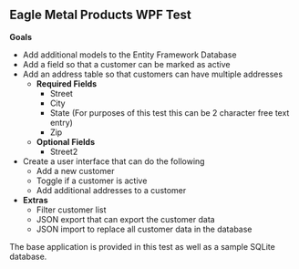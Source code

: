 ## **Eagle Metal Products WPF Test**

**Goals**

 - Add additional models to the Entity Framework Database
 - Add a field so that a customer can be marked as active
 - Add an address table so that customers can have multiple addresses
	 - **Required Fields**
		 - Street
		 - City
		 - State (For purposes of this test this can be 2 character free text
   entry)
		 - Zip
	 - **Optional Fields**
		 - Street2
- Create a user interface that can do the following
	- Add a new customer
	- Toggle if a customer is active
	- Add additional addresses to a customer
- **Extras**
	- Filter customer list
	- JSON export that can export the customer data
	- JSON import to replace all customer data in the database


The base application is provided in this test as well as a sample SQLite database.

